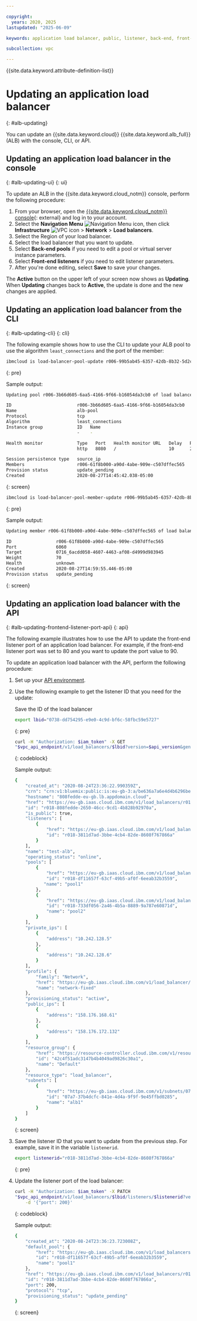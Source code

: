 ```yaml
---

copyright:
  years: 2020, 2025
lastupdated: "2025-06-09"

keywords: application load balancer, public, listener, back-end, front-end, pool, round-robin, weighted, connections, methods, policies, APIs, access, ports, vpc network, update

subcollection: vpc

---
```


{{site.data.keyword.attribute-definition-list}}

# Updating an application load balancer
{: #alb-updating}

You can update an {{site.data.keyword.cloud}} {{site.data.keyword.alb_full}} (ALB) with the console, CLI, or API.

## Updating an application load balancer in the console
{: #alb-updating-ui}
{: ui}

To update an ALB in the {{site.data.keyword.cloud_notm}} console, perform the following procedure:

1. From your browser, open the [{{site.data.keyword.cloud_notm}} console](/login){: external} and log in to your account.
1. Select the **Navigation Menu** ![Navigation Menu icon](../icons/icon_hamburger.svg), then click **Infrastructure** ![VPC icon](../../icons/vpc.svg) > **Network** > **Load balancers**.
1. Select the Region of your load balancer.
1. Select the load balancer that you want to update.
1. Select **Back-end pools** if you need to edit a pool or virtual server instance parameters.
1. Select **Front-end listeners** if you need to edit listener parameters.
1. After you're done editing, select **Save** to save your changes.

The **Active** button on the upper left of your screen now shows as **Updating**. When **Updating** changes back to **Active**, the update is done and the new changes are applied.

## Updating an application load balancer from the CLI
{: #alb-updating-cli}
{: cli}

The following example shows how to use the CLI to update your ALB pool to use the algorithm `least_connections` and the port of the member:

```sh
ibmcloud is load-balancer-pool-update r006-99b5ab45-6357-42db-8b32-5d2c8aa62776 r006-3b66d605-6aa5-4166-9f66-b16054da3cb0 --algorithm least_connections
```
{: pre}

Sample output:

```sh
Updating pool r006-3b66d605-6aa5-4166-9f66-b16054da3cb0 of load balancer r006-99b5ab45-6357-42db-8b32-5d2c8aa62776 under account IBM Cloud Network Services as user test@ibm.com...

ID                         r006-3b66d605-6aa5-4166-9f66-b16054da3cb0
Name                       alb-pool
Protocol                   tcp
Algorithm                  least_connections
Instance group             ID   Name
                           -    -

Health monitor             Type   Port   Health monitor URL   Delay   Retries   Timeout
                           http   8080   /                    10      2         5

Session persistence type   source_ip
Members                    r006-61f8b000-a90d-4abe-909e-c507dffec565
Provision status           update_pending
Created                    2020-08-27T14:45:42.038-05:00
```
{: screen}

```sh
ibmcloud is load-balancer-pool-member-update r006-99b5ab45-6357-42db-8b32-5d2c8aa62776 r006-3b66d605-6aa5-4166-9f66-b16054da3cb0 r006-61f8b000-a90d-4abe-909e-c507dffec565 --port 6060
```
{: pre}

Sample output:

```sh
Updating member r006-61f8b000-a90d-4abe-909e-c507dffec565 of load balancer pool r006-3b66d605-6aa5-4166-9f66-b16054da3cb0 under account IBM Cloud Network Services as user test@ibm.com...

ID                 r006-61f8b000-a90d-4abe-909e-c507dffec565
Port               6060
Target             0716_6acdd058-4607-4463-af08-d4999d983945
Weight             70
Health             unknown
Created            2020-08-27T14:59:55.446-05:00
Provision status   update_pending
```
{: screen}

## Updating an application load balancer with the API
{: #alb-updating-frontend-listener-port-api}
{: api}

The following example illustrates how to use the API to update the front-end listener port of an application load balancer. For example, if the front-end listener port was set to 80 and you want to update the port value to 90.

To update an application load balancer with the API, perform the following procedure:

1. Set up your [API environment](/docs/vpc?topic=vpc-set-up-environment#api-prerequisites-setup).
1. Use the following example to get the listener ID that you need for the update:

   Save the ID of the load balancer

   ```bash
   export lbid="0738-dd754295-e9e0-4c9d-bf6c-58fbc59e5727"
   ```
   {: pre}

   ```bash
   curl -H "Authorization: $iam_token" -X GET
   "$vpc_api_endpoint/v1/load_balancers/$lbid?version=$api_version&generation=2"
   ```
   {: codeblock}

   Sample output:

   ```sh
   {
       "created_at": "2020-08-24T23:36:22.990359Z",
       "crn": "crn:v1:bluemix:public:is:eu-gb-3:a/be636a7a6e4d4b6296bedf669ce8f88::load-balancer:r018-808fedde-2650-46cc-9cd1-4b828b92970a",
       "hostname": "808fedde-eu-gb.lb.appdomain.cloud",
       "href": "https://eu-gb.iaas.cloud.ibm.com/v1/load_balancers/r018-808fedde-2650-46cc-9cd1-4b828b92970a",
       "id": "r018-808fedde-2650-46cc-9cd1-4b828b92970a",
       "is_public": true,
       "listeners": [
           {
               "href": "https://eu-gb.iaas.cloud.ibm.com/v1/load_balancers/r018-808fedde-2650-46cc-9cd1-4b828b92970a/listeners/r018-3811d7ad-3bbe-4cb4-82de-8608f767866a",
               "id": "r018-3811d7ad-3bbe-4cb4-82de-8608f767866a"
           }
       ],
       "name": "test-alb",
       "operating_status": "online",
       "pools": [
           {
               "href": "https://eu-gb.iaas.cloud.ibm.com/v1/load_balancers/r018-808fedde-2650-46cc-9cd1-4b828b92970a/pools/r018-df11657f-63cf-49b5-af0f-6eeab32b3559",
               "id": "r018-df11657f-63cf-49b5-af0f-6eeab32b3559",
              "name": "pool1"
           },
           {
               "href": "https://eu-gb.iaas.cloud.ibm.com/v1/load_balancers/r018-808fedde-2650-46cc-9cd1-4b828b92970a/pools/r018-733df056-2a46-4b5a-8889-9a787e60871d",
               "id": "r018-733df056-2a46-4b5a-8889-9a787e60871d",
               "name": "pool2"
           }
       ],
       "private_ips": [
           {
               "address": "10.242.128.5"
           },
           {
               "address": "10.242.128.6"
           }
       ],
       "profile": {
           "family": "Network",
           "href": "https://eu-gb.iaas.cloud.ibm.com/v1/load_balancer/profiles/network-fixed",
           "name": "network-fixed"
       },
       "provisioning_status": "active",
       "public_ips": [
           {
               "address": "158.176.168.61"
           },
           {
               "address": "158.176.172.132"
           }
       ],
       "resource_group": {
           "href": "https://resource-controller.cloud.ibm.com/v1/resource_groups/42c4f51adc3147b4b4049ad9826c30a1",
           "id": "42c4f51adc3147b4b4049ad9826c30a1",
           "name": "Default"
       },
       "resource_type": "load_balancer",
       "subnets": [
           {
               "href": "https://eu-gb.iaas.cloud.ibm.com/v1/subnets/07a7-37b4dcfc-841e-4d4a-9f9f-9e45ffbd0285",
               "id": "07a7-37b4dcfc-841e-4d4a-9f9f-9e45ffbd0285",
               "name": "alb1"
           }
       ]
   }
   ```
   {: screen}

1. Save the listener ID that you want to update from the previous step. For example, save it in the variable `listenerid`.

   ```sh
   export listenerid="r018-3811d7ad-3bbe-4cb4-82de-8608f767866a"
   ```
   {: pre}

1. Update the listener port of the load balancer:

   ```bash
   curl -H "Authorization: $iam_token" -X PATCH
   "$vpc_api_endpoint/v1/load_balancers/$lbid/listeners/$listenerid?version=$api_version&generation=2" \
       -d '{"port": 200}'
   ```
   {: codeblock}

   Sample output:

   ```sh
   {
       "created_at": "2020-08-24T23:36:23.723008Z",
       "default_pool": {
           "href": "https://eu-gb.iaas.cloud.ibm.com/v1/load_balancers/r018-808fedde-2650-46cc-9cd1-4b828b92970a/pools/r018-df11657f-63cf-49b5-af0f-6eeab32b3559",
           "id": "r018-df11657f-63cf-49b5-af0f-6eeab32b3559",
           "name": "pool1"
       },
       "href": "https://eu-gb.iaas.cloud.ibm.com/v1/load_balancers/r018-808fedde-2650-46cc-9cd1-4b828b92970a/listeners/r018-3811d7ad-3bbe-4cb4-82de-8608f767866a",
       "id": "r018-3811d7ad-3bbe-4cb4-82de-8608f767866a",
       "port": 200,
       "protocol": "tcp",
       "provisioning_status": "update_pending"
   }
   ```
   {: screen}
